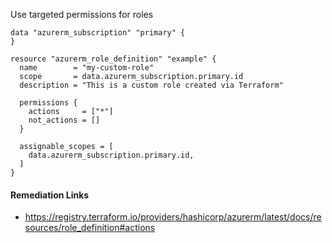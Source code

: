 
Use targeted permissions for roles

```hcl
data "azurerm_subscription" "primary" {
}

resource "azurerm_role_definition" "example" {
  name        = "my-custom-role"
  scope       = data.azurerm_subscription.primary.id
  description = "This is a custom role created via Terraform"

  permissions {
    actions     = ["*"]
    not_actions = []
  }

  assignable_scopes = [
    data.azurerm_subscription.primary.id,
  ]
}
```

#### Remediation Links
 - https://registry.terraform.io/providers/hashicorp/azurerm/latest/docs/resources/role_definition#actions

